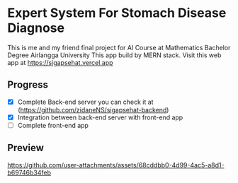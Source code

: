 # Expert System For Stomach Disease Diagnose
This is me and my friend final project for AI Course at Mathematics Bachelor Degree Airlangga University
This app build by MERN stack. Visit this web app at https://sigapsehat.vercel.app

## Progress
- [x] Complete Back-end server you can check it at (https://github.com/zidaneNS/sigapsehat-backend)
- [x] Integration between back-end server with front-end app
- [ ] Complete front-end app

## Preview
https://github.com/user-attachments/assets/68cddbb0-4d99-4ac5-a8d1-b69746b34feb

